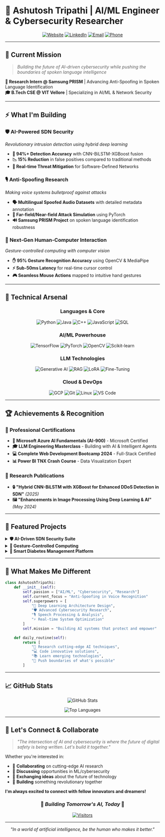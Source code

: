 # 🚀 Ashutosh Tripathi | AI/ML Engineer & Cybersecurity Researcher

<div align="center">

[![Website](https://img.shields.io/badge/Website-theashutoshtripathi.com-blue?style=for-the-badge&logo=google-chrome&logoColor=white)](https://theashutoshtripathi.com)
[![LinkedIn](https://img.shields.io/badge/LinkedIn-Connect-0077B5?style=for-the-badge&logo=linkedin&logoColor=white)](https://linkedin.com/in/ashutosh-tripathi)
[![Email](https://img.shields.io/badge/Email-ashutoshtripathi03022004@gmail.com-D14836?style=for-the-badge&logo=gmail&logoColor=white)](mailto:ashutoshtripathi03022004@gmail.com)
[![Phone](https://img.shields.io/badge/Phone-+91--9827098056-green?style=for-the-badge&logo=whatsapp&logoColor=white)](tel:+919827098056)

</div>

---

## 🎯 **Current Mission**
> *Building the future of AI-driven cybersecurity while pushing the boundaries of spoken language intelligence*

**🔬 Research Intern @ Samsung PRISM** | Advancing Anti-Spoofing in Spoken Language Identification  
**🎓 B.Tech CSE @ VIT Vellore** | Specializing in AI/ML & Network Security

---

## ⚡ **What I'm Building**

### 🛡️ **AI-Powered SDN Security** 
*Revolutionary intrusion detection using hybrid deep learning*
- **🎯 94%+ Detection Accuracy** with CNN-BiLSTM-XGBoost fusion
- **📉 15% Reduction** in false positives compared to traditional methods
- **🚨 Real-time Threat Mitigation** for Software-Defined Networks

### 🎙️ **Anti-Spoofing Research** 
*Making voice systems bulletproof against attacks*
- **🗣️ Multilingual Spoofed Audio Datasets** with detailed metadata annotation
- **📡 Far-field/Near-field Attack Simulation** using PyTorch
- **🔊 Samsung PRISM Project** on spoken language identification robustness

### 🤖 **Next-Gen Human-Computer Interaction**
*Gesture-controlled computing with computer vision*
- **✋ 95% Gesture Recognition Accuracy** using OpenCV & MediaPipe
- **⚡ Sub-50ms Latency** for real-time cursor control
- **🎮 Seamless Mouse Actions** mapped to intuitive hand gestures

---

## 🧠 **Technical Arsenal**

<div align="center">

### **Languages & Core**
![Python](https://img.shields.io/badge/Python-Expert-3776AB?style=flat-square&logo=python&logoColor=white)
![Java](https://img.shields.io/badge/Java-Advanced-ED8B00?style=flat-square&logo=java&logoColor=white)
![C++](https://img.shields.io/badge/C++-Advanced-00599C?style=flat-square&logo=c%2B%2B&logoColor=white)
![JavaScript](https://img.shields.io/badge/JavaScript-Advanced-F7DF1E?style=flat-square&logo=javascript&logoColor=black)
![SQL](https://img.shields.io/badge/SQL-Advanced-4479A1?style=flat-square&logo=mysql&logoColor=white)

### **AI/ML Powerhouse**
![TensorFlow](https://img.shields.io/badge/TensorFlow-Expert-FF6F00?style=flat-square&logo=tensorflow&logoColor=white)
![PyTorch](https://img.shields.io/badge/PyTorch-Expert-EE4C2C?style=flat-square&logo=pytorch&logoColor=white)
![OpenCV](https://img.shields.io/badge/OpenCV-Advanced-5C3EE8?style=flat-square&logo=opencv&logoColor=white)
![Scikit-learn](https://img.shields.io/badge/Scikit--learn-Advanced-F7931E?style=flat-square&logo=scikit-learn&logoColor=white)

### **LLM Technologies**
![Generative AI](https://img.shields.io/badge/Generative_AI-Expert-FF6B6B?style=flat-square&logo=openai&logoColor=white)
![RAG](https://img.shields.io/badge/RAG-Advanced-4ECDC4?style=flat-square&logo=elasticsearch&logoColor=white)
![LoRA](https://img.shields.io/badge/LoRA-Advanced-45B7D1?style=flat-square&logo=huggingface&logoColor=white)
![Fine-Tuning](https://img.shields.io/badge/Fine--Tuning-Expert-96CEB4?style=flat-square&logo=tensorflow&logoColor=white)

### **Cloud & DevOps**
![GCP](https://img.shields.io/badge/Google_Cloud-Advanced-4285F4?style=flat-square&logo=google-cloud&logoColor=white)
![Git](https://img.shields.io/badge/Git-Expert-F05032?style=flat-square&logo=git&logoColor=white)
![Linux](https://img.shields.io/badge/Linux-Advanced-FCC624?style=flat-square&logo=linux&logoColor=black)
![VS Code](https://img.shields.io/badge/VS_Code-Expert-007ACC?style=flat-square&logo=visual-studio-code&logoColor=white)

</div>

---

## 🏆 **Achievements & Recognition**

### 📜 **Professional Certifications**
- **🥇 Microsoft Azure AI Fundamentals (AI-900)** - Microsoft Certified
- **🎓 LLM Engineering Masterclass** - Building with AI & Intelligent Agents
- **💻 Complete Web Development Bootcamp 2024** - Full-Stack Certified
- **📊 Power BI TNX Crash Course** - Data Visualization Expert

### 📰 **Research Publications**
- **🔒 "Hybrid CNN-BiLSTM with XGBoost for Enhanced DDoS Detection in SDN"** *(2025)*
- **🖼️ "Enhancements in Image Processing Using Deep Learning & AI"** *(May 2024)*

---

## 🎯 **Featured Projects**

<details>
<summary><b>🛡️ AI-Driven SDN Security Suite</b></summary>

**The Future of Network Protection**
- 🧠 **Hybrid Deep Learning Architecture**: CNN + BiLSTM + XGBoost
- 📊 **94%+ Detection Accuracy** on benchmark datasets
- ⚡ **Real-time Threat Response** with automated mitigation
- 🎯 **15% Reduction** in false-positive rates

*Technologies: Python, TensorFlow, SDN, Network Security*

</details>

<details>
<summary><b>🤖 Gesture-Controlled Computing</b></summary>

**Redefining Human-Computer Interaction**
- ✋ **Computer Vision Excellence**: 95% gesture recognition accuracy
- ⚡ **Ultra-Low Latency**: Sub-50ms response time
- 🎮 **Intuitive Control**: Natural hand movements to precise cursor actions
- 📱 **Cross-Platform Ready**: Works on any system with a camera

*Technologies: Python, OpenCV, MediaPipe, Pynput*

</details>

<details>
<summary><b>🏥 Smart Diabetes Management Platform</b></summary>

**AI-Powered Healthcare Innovation**
- 🎯 **92% Prediction Accuracy** using advanced ML algorithms
- 📊 **Interactive Dashboards** for real-time health monitoring
- 💡 **Personalized Insights** based on individual health patterns
- 📱 **User-Friendly Interface** for seamless health tracking

*Technologies: Python, Machine Learning, Data Visualization*

</details>

---

## 🌟 **What Makes Me Different**

```python
class AshutoshTripathi:
    def __init__(self):
        self.passion = ["AI/ML", "Cybersecurity", "Research"]
        self.current_focus = "Anti-Spoofing in Voice Recognition"
        self.superpowers = [
            "🧠 Deep Learning Architecture Design",
            "🛡️ Advanced Cybersecurity Research", 
            "🎙️ Speech Processing & Analysis",
            "⚡ Real-time System Optimization"
        ]
        self.mission = "Building AI systems that protect and empower"
    
    def daily_routine(self):
        return [
            "🔬 Research cutting-edge AI techniques",
            "💻 Code innovative solutions", 
            "📚 Learn emerging technologies",
            "🚀 Push boundaries of what's possible"
        ]
```

---

## 📈 **GitHub Stats**

<div align="center">

![GitHub Stats](https://github-readme-stats.vercel.app/api?username=theashutoshtripathi&show_icons=true&theme=radical&hide_border=true&count_private=true)

![Top Languages](https://github-readme-stats.vercel.app/api/top-langs/?username=theashutoshtripathi&layout=compact&theme=radical&hide_border=true)

</div>

---

## 🚀 **Let's Connect & Collaborate**

> *"The intersection of AI and cybersecurity is where the future of digital safety is being written. Let's build it together."*

Whether you're interested in:
- 🤝 **Collaborating** on cutting-edge AI research
- 💼 **Discussing** opportunities in ML/cybersecurity
- 🧠 **Exchanging ideas** about the future of technology
- 🎯 **Building** something revolutionary together

**I'm always excited to connect with fellow innovators and dreamers!**

<div align="center">

### 🌟 *Building Tomorrow's AI, Today* 🌟

[![Visitors](https://visitor-badge.laobi.icu/badge?page_id=theashutoshtripathi.theashutoshtripathi)](https://github.com/theashutoshtripathi)

</div>

---

<div align="center">
<i>"In a world of artificial intelligence, be the human who makes it better."</i>
</div>
